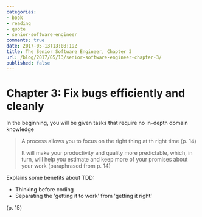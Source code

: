 ```yaml
---
categories:
- book
- reading
- quote
- senior-software-engineer
comments: true
date: 2017-05-13T13:08:19Z
title: The Senior Software Engineer, Chapter 3
url: /blog/2017/05/13/senior-software-engineer-chapter-3/
published: false
---
```


# Chapter 3: Fix bugs efficiently and cleanly

In the beginning, you will be given tasks that require no in-depth domain knowledge

> A process allows you to focus on the right thing at th right time (p. 14)
>
> It will make your productivity and quality more predictable, which, in turn, will help you estimate and keep more of your promises about your work (paraphrased from p. 14)

Explains some benefits about TDD:

  * Thinking before coding
  * Separating the 'getting it to work' from 'getting it right'

(p. 15)

